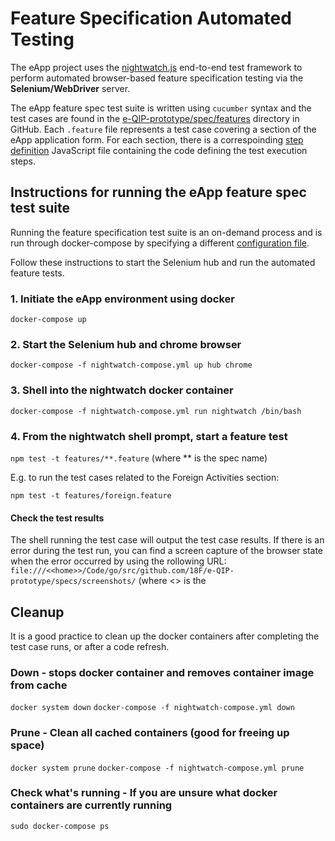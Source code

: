 # Feature Specification Automated Testing
The eApp project uses the [nightwatch.js](http://nightwatchjs.org/) end-to-end test framework to perform automated browser-based feature specification testing via the **Selenium/WebDriver** server.  

The eApp feature spec test suite is written using `cucumber` syntax and the test cases are found in the [e-QIP-prototype/spec/features](https://github.com/truetandem/e-QIP-prototype/tree/master/specs/features) directory in GitHub.  Each `.feature` file represents a test case covering a section of the eApp application form.  For each section, there is a correspoinding [step definition](https://github.com/truetandem/e-QIP-prototype/tree/master/specs/features/step_definitions) JavaScript file containing the code defining the test execution steps.


## Instructions for running the eApp feature spec test suite
Running the feature specification test suite is an on-demand process and is run through docker-compose by specifying a different [configuration file](https://github.com/truetandem/e-QIP-prototype/blob/master/nightwatch-compose.yml).  

Follow these instructions to start the Selenium hub and run the automated feature tests.

### 1. Initiate the eApp environment using docker
`docker-compose up`

### 2. Start the Selenium hub and chrome browser
`docker-compose -f nightwatch-compose.yml up hub chrome`

### 3. Shell into the nightwatch docker container
`docker-compose -f nightwatch-compose.yml run nightwatch /bin/bash`

### 4. From the nightwatch shell prompt, start a feature test
`npm test -t features/**.feature`   (where ** is the spec name)

E.g. to run the test cases related to the Foreign Activities section:

`npm test -t features/foreign.feature`


#### Check the test results
The shell running the test case will output the test case results.  If there is an error during the test run, you can find a screen capture of the browser state when the error occurred by using the rollowing URL: 
`file:///<<home>>/Code/go/src/github.com/18F/e-QIP-prototype/specs/screenshots/`  (where <<home>> is the


## Cleanup
It is a good practice to clean up the docker containers after completing the test case runs, or after a code refresh. 

### **Down** - stops docker container and removes container image from cache
`docker system down`
`docker-compose -f nightwatch-compose.yml down`

### **Prune** - Clean all cached containers (good for freeing up space) 
`docker system prune`
`docker-compose -f nightwatch-compose.yml prune`

### **Check what's running** - If you are unsure what docker containers are currently running
`sudo docker-compose ps`
